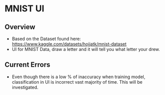 # MNIST UI
## Overview
- Based on the Dataset found here: https://www.kaggle.com/datasets/hojjatk/mnist-dataset
- UI for MNIST Data, draw a letter and it will tell you what letter your drew.

## Current Errors
- Even though there is a low % of inaccuracy when training model, classification in UI is incorrect vast majority of time. This will be investigated.